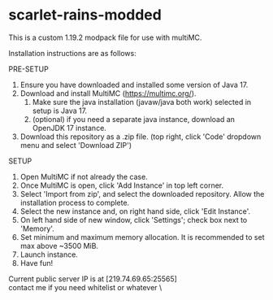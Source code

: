# scarlet-rains-modded
This is a custom 1.19.2 modpack file for use with multiMC.

Installation instructions are as follows:

PRE-SETUP
1. Ensure you have downloaded and installed some version of Java 17.
2. Download and install MultiMC (https://multimc.org/).
    1. Make sure the java installation (javaw/java both work) selected in setup is Java 17.
    2. (optional) if you need a separate java instance, download an OpenJDK 17 instance.
3. Download this repository as a .zip file. (top right, click 'Code' dropdown menu and select 'Download ZIP')

SETUP
1. Open MultiMC if not already the case.
2. Once MultiMC is open, click 'Add Instance' in top left corner.
3. Select 'Import from zip', and select the downloaded repository. Allow the installation process to complete. 
4. Select the new instance and, on right hand side, click 'Edit Instance'.
5. On left hand side of new window, click 'Settings'; check box next to 'Memory'.
6. Set minimum and maximum memory allocation. It is recommended to set max above ~3500 MiB.
7. Launch instance.
8. Have fun!

Current public server IP is at [219.74.69.65:25565]<br>
contact me if you need whitelist or whatever \
